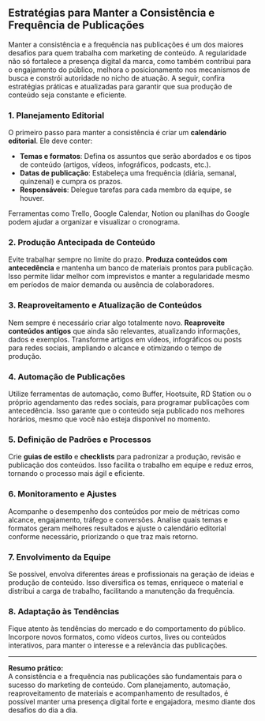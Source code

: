 
## Estratégias para Manter a Consistência e Frequência de Publicações

Manter a consistência e a frequência nas publicações é um dos maiores desafios para quem trabalha com marketing de conteúdo. A regularidade não só fortalece a presença digital da marca, como também contribui para o engajamento do público, melhora o posicionamento nos mecanismos de busca e constrói autoridade no nicho de atuação. A seguir, confira estratégias práticas e atualizadas para garantir que sua produção de conteúdo seja constante e eficiente.

### 1. Planejamento Editorial

O primeiro passo para manter a consistência é criar um **calendário editorial**. Ele deve conter:

- **Temas e formatos**: Defina os assuntos que serão abordados e os tipos de conteúdo (artigos, vídeos, infográficos, podcasts, etc.).
- **Datas de publicação**: Estabeleça uma frequência (diária, semanal, quinzenal) e cumpra os prazos.
- **Responsáveis**: Delegue tarefas para cada membro da equipe, se houver.

Ferramentas como Trello, Google Calendar, Notion ou planilhas do Google podem ajudar a organizar e visualizar o cronograma.

### 2. Produção Antecipada de Conteúdo

Evite trabalhar sempre no limite do prazo. **Produza conteúdos com antecedência** e mantenha um banco de materiais prontos para publicação. Isso permite lidar melhor com imprevistos e manter a regularidade mesmo em períodos de maior demanda ou ausência de colaboradores.

### 3. Reaproveitamento e Atualização de Conteúdos

Nem sempre é necessário criar algo totalmente novo. **Reaproveite conteúdos antigos** que ainda são relevantes, atualizando informações, dados e exemplos. Transforme artigos em vídeos, infográficos ou posts para redes sociais, ampliando o alcance e otimizando o tempo de produção.

### 4. Automação de Publicações

Utilize ferramentas de automação, como Buffer, Hootsuite, RD Station ou o próprio agendamento das redes sociais, para programar publicações com antecedência. Isso garante que o conteúdo seja publicado nos melhores horários, mesmo que você não esteja disponível no momento.

### 5. Definição de Padrões e Processos

Crie **guias de estilo** e **checklists** para padronizar a produção, revisão e publicação dos conteúdos. Isso facilita o trabalho em equipe e reduz erros, tornando o processo mais ágil e eficiente.

### 6. Monitoramento e Ajustes

Acompanhe o desempenho dos conteúdos por meio de métricas como alcance, engajamento, tráfego e conversões. Analise quais temas e formatos geram melhores resultados e ajuste o calendário editorial conforme necessário, priorizando o que traz mais retorno.

### 7. Envolvimento da Equipe

Se possível, envolva diferentes áreas e profissionais na geração de ideias e produção de conteúdo. Isso diversifica os temas, enriquece o material e distribui a carga de trabalho, facilitando a manutenção da frequência.

### 8. Adaptação às Tendências

Fique atento às tendências do mercado e do comportamento do público. Incorpore novos formatos, como vídeos curtos, lives ou conteúdos interativos, para manter o interesse e a relevância das publicações.

---

**Resumo prático:**  
A consistência e a frequência nas publicações são fundamentais para o sucesso do marketing de conteúdo. Com planejamento, automação, reaproveitamento de materiais e acompanhamento de resultados, é possível manter uma presença digital forte e engajadora, mesmo diante dos desafios do dia a dia.

```
